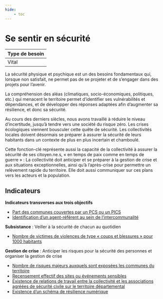 ```yaml
---
hide:
    - toc
---
```



# Se sentir en sécurité

|Type de besoin|
|--|
|Vital|

La sécurité physique et psychique est un des besoins fondamentaux qui, lorsque non satisfait, ne permet pas de se projeter et de s’engager dans des projets pour l’avenir.

La compréhension des aléas (climatiques, socio-économiques, politiques, etc.) qui menacent le territoire permet d’identifier ses vulnérabilités et dépendances, et de développer des réponses adaptées afin d’augmenter sa résilience, et donc sa sécurité.

Au cours des derniers siècles, nous avons travaillé à réduire le niveau d’incertitude, jusqu’à tendre vers une société du risque zéro. Les crises écologiques viennent bousculer cette quête de sécurité. Les collectivités locales doivent désormais se préparer à assurer la sécurité de leurs habitants dans un contexte de plus en plus incertain et chamboulé. 

Cette fonction-clé représente aussi la capacité de la collectivité à assurer la sécurité de ses citoyen.ne.s, « en temps de paix comme en temps de guerre » : La collectivité doit anticiper et se préparer à la gestion de crise et aux situations exceptionnelles, ainsi qu’à l’après-crise pour permettre un relèvement rapide du territoire. Elle doit aussi communiquer sur ces plans vers les acteurs et la population.

## Indicateurs

**Indicateurs transverses aux trois objectifs**

-	[Part des communes couvertes par un PCS ou un PICS](https://konsilion.github.io/diag360/pages/indicateurs/bv5_i01)
-	[Identification d’un agent-référent au sein de l’intercommunalité](https://konsilion.github.io/diag360/pages/indicateurs/bv5_i02)

**Subsistance** : Veiller à la sécurité de chacun au quotidien

- [Nombre de victimes de violences de type « coups et blessures » pour 1000 habitants](https://konsilion.github.io/diag360/pages/indicateurs/bv5_i03)

**Gestion de crise** : Anticiper les risques pour la sécurité des personnes et organiser la gestion de crise

- [Nombre de risques majeurs auxquels sont exposées les communes du territoire](https://konsilion.github.io/diag360/pages/indicateurs/bv5_i04)
- [Recensement effectif des sites ou événements sensibles](https://konsilion.github.io/diag360/pages/indicateurs/bv5_i05)
- [Existence de relations de travail entre la collectivité et les associations agréées de sécurité civile sur le territoire départemental](https://konsilion.github.io/diag360/pages/indicateurs/bv5_i06)
- [Existence d’un schéma de résilience numérique](https://konsilion.github.io/diag360/pages/indicateurs/bv5_i07)
